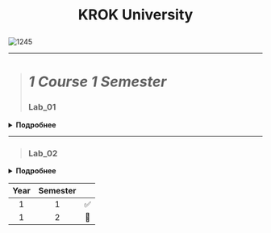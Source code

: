 # <p align="center">   __KROK University__ <p>
 
![1245](https://user-images.githubusercontent.com/90028606/155211222-5c67bc7a-bc6d-44c7-8211-edc8c8da3ee8.png)

***
 
 
 
># _1 Course 1 Semester_
>### Lab_01
<details>
<summary><b>Подробнее</b></summary><p> </p>
 
>- <b>Code:</b> _[Link](https://github.com/)_
> 
>- <b>Task: Organize data input and format output of specified data types according to the option number. In the table. for each option there are requirements for the amount, type and format of data. Organize the output of each object using the % operator, the method str.format() and "f" lines.
 </b>

</details>

***
 
>### Lab_02
<details>
<summary><b>Подробнее</b></summary><p> </p>
 
><b>Code:</b> _[Link](https://github.com/)_
> 
><b>Task: Organize data input and format output of specified data types according to the option number. In the table. for each option there are requirements for the amount, type and format of data. Organize the output of each object using the % operator, the method str.format() and "f" lines.
 </b>

</details>



|Year|Semester| |
|:---:|:---:|:---:|
|1|1|✅|
|1|2|🔲|
